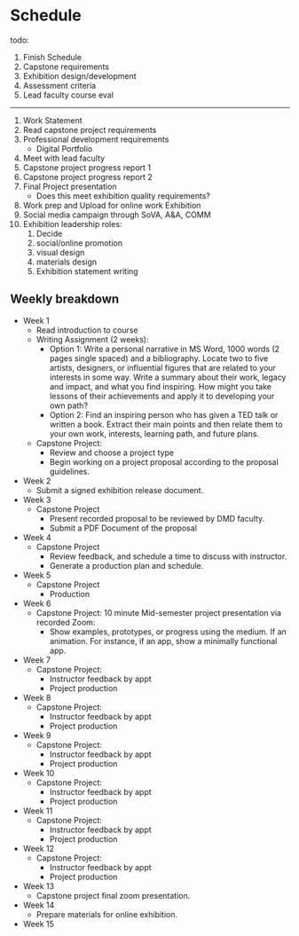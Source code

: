 # Schedule

todo:

1. Finish Schedule
2. Capstone requirements
3. Exhibition design/development
4. Assessment criteria
5. Lead faculty course eval
---

1. Work Statement
2. Read capstone project requirements
3. Professional development requirements
   * Digital Portfolio
4. Meet with lead faculty
5. Capstone project progress report 1
6. Capstone project progress report 2
7. Final Project presentation
   * Does this meet exhibition quality requirements?
8. Work prep and Upload for online work Exhibition 
9. Social media campaign through SoVA, A&A, COMM
10. Exhibition leadership roles:
    1. Decide
    2. social/online promotion
    3. visual design
    4. materials design
    5. Exhibition statement writing 

## Weekly breakdown
 
- Week 1
  - Read introduction to course
  - Writing Assignment (2 weeks):
     - Option 1: Write a personal narrative in MS Word, 1000 words (2 pages single spaced) and a bibliography. Locate two to five artists, designers, or influential figures that are related to your interests in some way. Write a summary about their work, legacy and impact, and what you find inspiring. How might you take lessons of their achievements and apply it to developing your own path?
     - Option 2: Find an inspiring person who has given a TED talk or written a book. Extract their main points and then relate them to your own work, interests, learning path, and future plans.
  - Capstone Project:
     - Review and choose a project type
     - Begin working on a project proposal according to the proposal guidelines.
- Week 2
  - Submit a signed exhibition release document.
- Week 3
  - Capstone Project
    - Present recorded proposal to be reviewed by DMD faculty.
    - Submit a PDF Document of the proposal
- Week 4
  - Capstone Project
    - Review feedback, and schedule a time to discuss with instructor.
    - Generate a production plan and schedule.
- Week 5
  - Capstone Project
    - Production
- Week 6
  - Capstone Project: 10 minute Mid-semester project presentation via recorded Zoom:
    - Show examples, prototypes, or progress using the medium. If an animation. For instance, if an app, show a minimally functional app. 
- Week 7
  - Capstone Project:
    - Instructor feedback by appt
    - Project production 
- Week 8
  - Capstone Project:
    - Instructor feedback by appt
    - Project production
- Week 9
  - Capstone Project:
    - Instructor feedback by appt
    - Project production
- Week 10
  - Capstone Project:
    - Instructor feedback by appt
    - Project production
- Week 11
  - Capstone Project:
    - Instructor feedback by appt
    - Project production
- Week 12
  - Capstone Project:
    - Instructor feedback by appt
    - Project production
- Week 13
  - Capstone project final zoom presentation.
- Week 14
  - Prepare materials for online exhibition.
- Week 15

